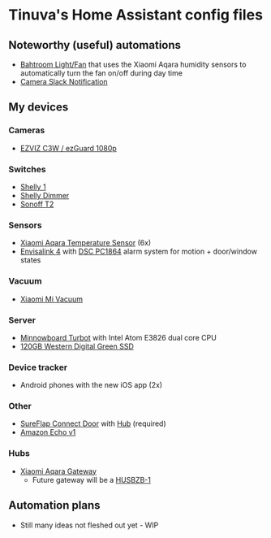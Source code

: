
# Tinuva's Home Assistant config files

## Noteworthy (useful) automations
* [Bahtroom Light/Fan](packages/bathroom_humidity.yaml) that uses the Xiaomi Aqara humidity sensors to automatically turn the fan on/off during day time
* [Camera Slack Notification](packages/camera_notifications.yaml)

## My devices

### Cameras
* [EZVIZ C3W / ezGuard 1080p](https://www.amazon.com/gp/product/B079D8CTWJ?ie=UTF8&tag=linuxgeekza-20&camp=1789&linkCode=xm2&creativeASIN=B079D8CTWJ)

### Switches
* [Shelly 1](https://www.amazon.com/gp/product/B07G33LNDY?ie=UTF8&tag=linuxgeekza-20&camp=1789&linkCode=xm2&creativeASIN=B07G33LNDY)
* [Shelly Dimmer](https://www.amazon.com/gp/product/B07XRY1K7V?ie=UTF8&tag=linuxgeekza-20&camp=1789&linkCode=xm2&creativeASIN=B07XRY1K7V)
* [Sonoff T2](https://www.amazon.com/gp/product/B07CN1GND2?ie=UTF8&tag=linuxgeekza-20&camp=1789&linkCode=xm2&creativeASIN=B07CN1GND2)

### Sensors
* [Xiaomi Aqara Temperature Sensor](https://www.banggood.com/XIAOMI-Portable-Real-time-High-Accuracy-Temperature-Humidity-Intelligent-Sensor-Control-Smart-Detector-Auto-Alarm-Monitoring-Home-Office-Thermometer-Measurer-p-1632931.html?p=DX050122090268201806&custlinkid=1189773) (6x)
* [Envisalink 4](https://www.amazon.com/gp/product/B016WQTJ4S?ie=UTF8&tag=linuxgeekza-20&camp=1789&linkCode=xm2&creativeASIN=B016WQTJ4S) with [DSC PC1864](https://www.amazon.com/gp/product/B01IWQIRJO?ie=UTF8&tag=linuxgeekza-20&camp=1789&linkCode=xm2&creativeASIN=B01IWQIRJO) alarm system for motion + door/window states

### Vacuum
* [Xiaomi Mi Vacuum](https://www.amazon.com/gp/product/B01MU4WAUI?ie=UTF8&tag=linuxgeekza-20&camp=1789&linkCode=xm2&creativeASIN=B01MU4WAUI)

### Server
* [Minnowboard Turbot](https://www.amazon.com/gp/product/B01N0HB0OU?ie=UTF8&tag=linuxgeekza-20&camp=1789&linkCode=xm2&creativeASIN=B01N0HB0OU) with Intel Atom E3826 dual core CPU
* [120GB Western Digital Green SSD](https://www.amazon.com/gp/product/B078WYRR9S?ie=UTF8&tag=linuxgeekza-20&camp=1789&linkCode=xm2&creativeASIN=B078WYRR9S)

### Device tracker
* Android phones with the new iOS app (2x)

### Other
* [SureFlap Connect Door](https://www.amazon.com/gp/product/B071PDLN8L?ie=UTF8&tag=linuxgeekza-20&camp=1789&linkCode=xm2&creativeASIN=B071PDLN8L) with [Hub](https://www.amazon.com/gp/product/B072JFR3KH?ie=UTF8&tag=linuxgeekza-20&camp=1789&linkCode=xm2&creativeASIN=B072JFR3KH) (required)
* [Amazon Echo v1](https://www.amazon.com/gp/product/B00X4WHP5E?ie=UTF8&tag=linuxgeekza-20&camp=1789&linkCode=xm2&creativeASIN=B00X4WHP5E)

### Hubs
* [Xiaomi Aqara Gateway](https://www.banggood.com/Original-Xiaomi-Mi-Smart-WiFi-Remote-Control-Multi-functional-Gateway-p-1045072.html?p=DX050122090268201806&custlinkid=1189776)
  * Future gateway will be a [HUSBZB-1](https://www.amazon.com/gp/product/B01GJ826F8?ie=UTF8&tag=linuxgeekza-20&camp=1789&linkCode=xm2&creativeASIN=B01GJ826F8)

## Automation plans
* Still many ideas not fleshed out yet - WIP